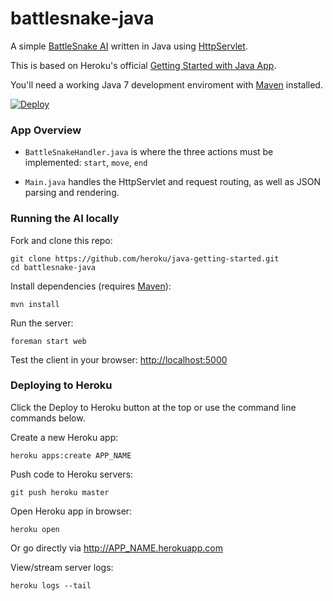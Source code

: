 # battlesnake-java

A simple [BattleSnake AI](http://battlesnake.io) written in Java using [HttpServlet](http://docs.oracle.com/javaee/7/api/javax/servlet/http/HttpServlet.html).

This is based on Heroku's official [Getting Started with Java App](https://github.com/heroku/java-getting-started).

You'll need a working Java 7 development enviroment with [Maven](http://maven.apache.org/) installed.

[![Deploy](https://www.herokucdn.com/deploy/button.png)](https://heroku.com/deploy)

### App Overview

- `BattleSnakeHandler.java` is where the three actions must be implemented: `start`, `move`, `end`

- `Main.java` handles the HttpServlet and request routing, as well as JSON parsing and rendering.

### Running the AI locally

Fork and clone this repo:

```
git clone https://github.com/heroku/java-getting-started.git
cd battlesnake-java
```

Install dependencies (requires [Maven](http://maven.apache.org/)):

```
mvn install
```

Run the server:

```
foreman start web
```

Test the client in your browser: [http://localhost:5000](http://localhost:5000)


### Deploying to Heroku

Click the Deploy to Heroku button at the top or use the command line commands below.

Create a new Heroku app:

```
heroku apps:create APP_NAME
```

Push code to Heroku servers:

```
git push heroku master
```

Open Heroku app in browser:

```
heroku open
```

Or go directly via http://APP_NAME.herokuapp.com

View/stream server logs:

```
heroku logs --tail
```
